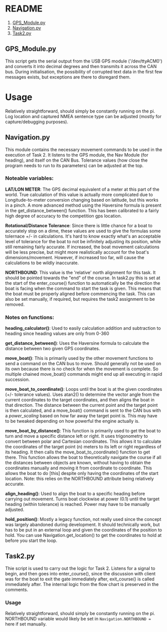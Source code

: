# README
1. [GPS_Module.py](#GPS_Module.py)
2. [Navigation.py](#Navigation.py)
3. [Task2.py](#Task2.py)

## GPS_Module.py
This script gets the serial output from the USB GPS module ('/dev/ttyACM0') and converts it into decimal degrees and then transmits it across the CAN bus.
During initialisation, the possibility of corrupted text data in the first few messages exists, but exceptions are there to disregard them.

# Usage
Relatively straightforward, should simply be constantly running on the pi.
Log location and captured NMEA sentence type can be adjusted (mostly for capture/debugging purposes).

## Navigation.py
This module contains the necessary movement commands to be used in the execution of Task 2. It listens to the GPS module, the Nav Module (for heading), and itself on the CAN Bus. Tolerance values (how close the program needs to run to its parameters) can be adjusted at the top.

### Noteable variables:
**LAT/LON METER**: The GPS decimal equivalent of a meter at this part of the world. True calculation of this value is actually more complicated due to Longitude-to-meter conversion changing based on latitude, but this works in a pinch. A more advanced method using the Haversine formula is present in the get_distance_between() function. This has been calibrated to a fairly high degree of accuracy to the competition gps location.

**Rotational/Distance Tolerance**: Since there is little chance for a boat to accurately stop on a dime, these values are used to give the formulas some tolernace +/- in calculations. It's hard to know exactly what's an acceptable level of tolerance for the boat to not be infinitely adjusting its position, while still remaining fairly accurate. If increased, the boat movement calculations will be less precise, but might more realistically account for the boat's dimensions/movement. However, if increased too far, will cause the calculations to be wildly inaccurate.

**NORTHBOUND**: This value is the 'relative' north alignment for this task. It should be pointed towards the "end" of the course. In task2.py this is set at the start of the enter_course() function to automatically be the direction the boat is facing when the command to start the task is given. This means that the boat must be properly aligned before commencing the task. This can also be set manually, if required, but requires the task2 assignment to be removed. 

### Notes on functions:

**heading_calculator()**: Used to easily calculation addition and subtraction to heading since heading values are only from 0-360

**get_distance_between()**: Uses the Haversine formula to calculate the distance between two given GPS coordinates.

**move_boat()**: This is primarily used by the other movement functions to send a command on the CAN bus to move. Should generally not be used on its own because there is no check for when the movement is complete. So multiple chained move_boat() commands might end up all executing in rapid succession.

**move_boat_to_coordinate()**: Loops until the boat is at the given coordinates (+/- tolerance values). Uses atan2() to determine the vector angle from the current coordinates to the target coordinates, and then aligns the boat in that direction. The distance between the current point and the target point is then calculated, and a move_boat() command is sent to the CAN bus with a *power_scaling* based on how far away the target point is. This may have to be tweaked depending on how powerful the engine actually is. 

**move_boat_by_distance()**: This function is primarily used to get the boat to turn and move a specific distance left or right. It uses trigonometry to convert between polar and Cartesian coordinates. This allows it to calculate the coordinates of the target point (n) meters to its left or right regardless of its heading. It then calls the move_boat_to_coordinate() function to get there. This function allows the boat to theoretically navigate the course if all the distances between objects are known, without having to obtain the coordinates manually and moving it from coordinate to coordinate. This allows the boat to do [this] despite only having the coordinates of the start location. Note: this relies on the NORTHBOUND attribute being relatively accurate.

**align_heading()**: Used to align the boat to a specific heading before carrying out movement. Turns boat clockwise at power (0.1) until the target heading (within tolerance) is reached. Power may have to be manually adjusted. 

**hold_position()**: Mostly a legacy function, not really used since the concept was largely abandoned during development. It should technically work, but has to be put in an external loop and given the coordinates of the position to hold. You can use Navigation.get_location() to get the coordinates to hold at before you start the loop.

## Task2.py
Thie script is used to carry out the logic for Task 2. Listens for a signal to begin, and then goes into enter_course(), since the discussion with client was for the boat to exit the gate immediately after, exit_course() is called immediately after. The internal logic from the flow chart is preserved in the comments. 

### Usage
Relatively straightforward, should simply be constantly running on the pi.
NORTHBOUND variable would likely be set in `Navigation.NORTHBOUND = ` here if set manually.

